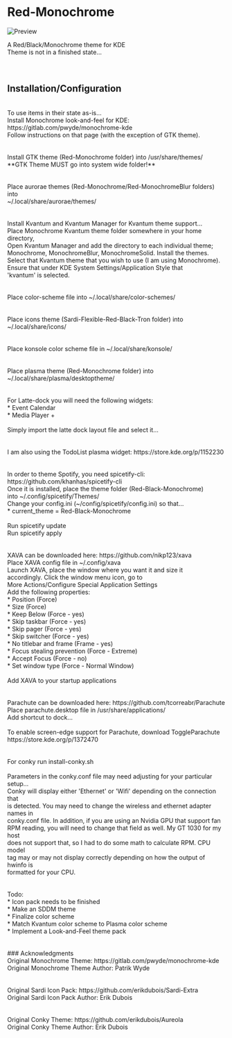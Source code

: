 # Red-Monochrome

![Preview](https://github.com/klandrith/Red-Monochrome/blob/main/preview.png?raw=true)

A Red/Black/Monochrome theme for KDE<br/>
Theme is not in a finished state...<br/>
<br/>
<br/>
## Installation/Configuration
<br/>
To use items in their state as-is...<br/>
Install Monochrome look-and-feel for KDE: https://gitlab.com/pwyde/monochrome-kde<br/>
Follow instructions on that page (with the exception of GTK theme).<br/>
<br/>
<br/>
Install GTK theme (Red-Monochrome folder) into /usr/share/themes/<br/>
**GTK Theme MUST go into system wide folder!**<br/>
<br/>
<br/>
Place aurorae themes (Red-Monochrome/Red-MonochromeBlur folders) into<br/>
~/.local/share/aurorae/themes/<br/>
<br/>
<br/>
Install Kvantum and Kvantum Manager for Kvantum theme support...<br/>
Place Monochrome Kvantum theme folder somewhere in your home directory,<br/>
Open Kvantum Manager and add the directory to each individual theme;<br/>
Monochrome, MonochromeBlur, MonochromeSolid. Install the themes.<br/>
Select that Kvantum theme that you wish to use (I am using Monochrome).<br/>
Ensure that under KDE System Settings/Application Style that<br/>
'kvantum' is selected.<br/>
<br/>
<br/>
Place color-scheme file into ~/.local/share/color-schemes/<br/>
<br/>
<br/>
Place icons theme (Sardi-Flexible-Red-Black-Tron folder) into<br/>
~/.local/share/icons/<br/>
<br/>
<br/>
Place konsole color scheme file in ~/.local/share/konsole/<br/>
<br/>
<br/>
Place plasma theme (Red-Monochrome folder) into<br/>
~/.local/share/plasma/desktoptheme/<br/>
<br/>
<br/>
For Latte-dock you will need the following widgets:<br/>
  * Event Calendar<br/>
  * Media Player +<br/>
<br/>
Simply import the latte dock layout file and select it...<br/>
<br/>
<br/>
I am also using the TodoList plasma widget: https://store.kde.org/p/1152230<br/>
<br/>
<br/>
In order to theme Spotify, you need spicetify-cli: https://github.com/khanhas/spicetify-cli<br/>
Once it is installed, place the theme folder (Red-Black-Monochrome)<br/>
into ~/.config/spicetify/Themes/<br/>
Change your config.ini (~/config/spicetify/config.ini) so that...<br/>
  * current_theme           = Red-Black-Monochrome<br/>
<br/>
Run spicetify update<br/>
Run spicetify apply<br/>
<br/>
<br/>
XAVA can be downloaded here: https://github.com/nikp123/xava<br/>
Place XAVA config file in ~/.config/xava<br/>
Launch XAVA, place the window where you want it and size it<br/>
accordingly. Click the window menu icon, go to<br/>
More Actions/Configure Special Application Settings<br/>
Add the following properties:<br/>
  * Position (Force)<br/>
  * Size (Force)<br/>
  * Keep Below (Force - yes)<br/>
  * Skip taskbar (Force - yes)<br/>
  * Skip pager (Force - yes)<br/>
  * Skip switcher (Force - yes)<br/>
  * No titlebar and frame (Frame - yes)<br/>
  * Focus stealing prevention (Force - Extreme)<br/>
  * Accept Focus (Force - no)<br/>
  * Set window type (Force - Normal Window)<br/>
<br/>
Add XAVA to your startup applications<br/>
<br/>
<br/>
Parachute can be downloaded here: https://github.com/tcorreabr/Parachute<br/>
Place parachute.desktop file in /usr/share/applications/<br/>
Add shortcut to dock...<br/>  
<br/>
To enable screen-edge support for Parachute, download ToggleParachute<br/>
https://store.kde.org/p/1372470<br/>
<br/>
<br/>
For conky run install-conky.sh<br/>
<br/>
Parameters in the conky.conf file may need adjusting for your particular setup...<br/>
Conky will display either 'Ethernet' or 'Wifi' depending on the connection that<br/>
is detected. You may need to change the wireless and ethernet adapter names in<br/>
conky.conf file. In addition, if you are using an Nvidia GPU that support fan<br/>
RPM reading, you will need to change that field as well. My GT 1030 for my host<br/>
does not support that, so I had to do some math to calculate RPM. CPU model<br/>
tag may or may not display correctly depending on how the output of hwinfo is<br/>
formatted for your CPU.<br/>
<br/>
<br/>
Todo:<br/>
  * Icon pack needs to be finished<br/>
  * Make an SDDM theme<br/>
  * Finalize color scheme<br/>
  * Match Kvantum color scheme to Plasma color scheme<br/>
  * Implement a Look-and-Feel theme pack<br/>
<br/>
<br/>
### Acknowledgments
<br/>
Original Monochrome Theme: https://gitlab.com/pwyde/monochrome-kde<br/>
Original Monochrome Theme Author: Patrik Wyde<br/>
<br/>
<br/>
Original Sardi Icon Pack: https://github.com/erikdubois/Sardi-Extra<br/>
Original Sardi Icon Pack Author: Erik Dubois<br/>
<br/>
<br/>
Original Conky Theme: https://github.com/erikdubois/Aureola<br/>
Original Conky Theme Author: Erik Dubois<br/>
